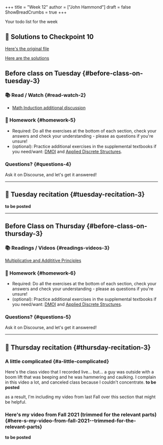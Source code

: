 +++
title = "Week 12"
author = ["John Hammond"]
draft = false
ShowBreadCrumbs = true
+++

Your todo list for the week
<!--more-->


## 📖 Solutions to Checkpoint 10

[Here's the original file](https://nextcloud.math.wichita.edu/index.php/s/RTbCXr7ktLn266z)

[Here are the solutions](https://nextcloud.math.wichita.edu/index.php/s/QRfjkzx5B92tyP7)


## Before class on Tuesday {#before-class-on-tuesday-3}


### 📚 Read / Watch {#read-watch-2}

-   [Math
    Induction additional discussion](https://www.math.wichita.edu/discrete-book/sec_logic_induction.html)


### 📝 Homework {#homework-5}

-   Required: Do all the exercises at the bottom of each section, check
    your answers and check your understanding - please as questions if
    you're unsure!
-   (optional): Practice additional exercises in the supplemental
    textbooks if you need/want:
    [DMOI](http://discrete.openmathbooks.org/dmoi3/) and
    [Applied
    Discrete Structures](http://faculty.uml.edu/klevasseur/ads/index-ads.html).


### Questions? {#questions-4}

Ask it on Discourse, and let's get it answered!

---


## 🎥 Tuesday recitation {#tuesday-recitation-3}

****to be posted****

---


## Before Class on Thursday {#before-class-on-thursday-3}


### 📚 Readings / Videos {#readings-videos-3}

[Multiplicative and Addititive Principles](https://www.math.wichita.edu/discrete-book/section-counting-basics.html)


### 📝 Homework {#homework-6}

-   Required: Do all the exercises at the bottom of each section, check
    your answers and check your understanding - please as questions if
    you're unsure!
-   (optional): Practice additional exercises in the supplemental
    textbooks if you need/want:
    [DMOI](http://discrete.openmathbooks.org/dmoi3/) and
    [Applied
    Discrete Structures](http://faculty.uml.edu/klevasseur/ads/index-ads.html).


### Questions? {#questions-5}

Ask it on Discourse, and let's get it answered!

---


## 🎥 Thursday recitation {#thursday-recitation-3}


### A little complicated {#a-little-complicated}

Here's the class video that I recorded live... but... a guy was outside with a boom lift that was beeping and he was hammering and caulking. I complain in this video a lot, and canceled class because I couldn't concentrate.
****to be posted****

as a result, I'm including my video from last Fall over this section that might be helpful.


### Here's my video from Fall 2021 (trimmed for the relevant parts) {#here-s-my-video-from-fall-2021--trimmed-for-the-relevant-parts}

****to be posted****
